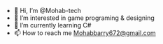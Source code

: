 - 👋 Hi, I’m @Mohab-tech
- 👀 I’m interested in game programing & designing
- 🌱 I’m currently learning C#
- 📫 How to reach me Mohabbarry672@gmail.com

<!---
Mohab-tech/Mohab-tech is a ✨ special ✨ repository because its `README.md` (this file) appears on your GitHub profile.
You can click the Preview link to take a look at your changes.
--->
